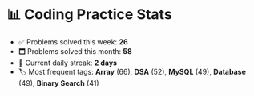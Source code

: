 # 📊 Coding Practice Stats

- ✅ Problems solved this week: **26**
- 🗖️ Problems solved this month: **58**
- 📌 Current daily streak: **2 days**
- 🏷️ Most frequent tags: **Array** (66), **DSA** (52), **MySQL** (49), **Database** (49), **Binary Search** (41)

